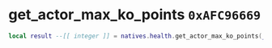 # get_actor_max_ko_points `0xAFC96669`

```lua
local result --[[ integer ]] = natives.health.get_actor_max_ko_points(_actor --[[ integer ]])
```